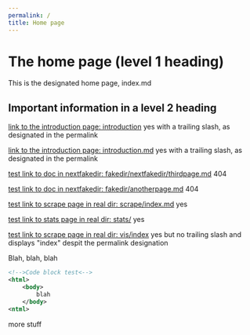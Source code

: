 ```yaml
---
permalink: /
title: Home page
---
```


# The home page (level 1 heading)

This is the designated home page, index.md

## Important information in a level 2 heading

[link to the introduction page: introduction](introduction) yes with a trailing slash, as designated in the permalink

[link to the introduction page: introduction.md](introduction.md) yes with a trailing slash, as designated in the permalink

[test link to doc in nextfakedir: fakedir/nextfakedir/thirdpage.md](fakedir/nextfakedir/thirdpage.md) 404

[test link to doc in nextfakedir: fakedir/anotherpage.md](fakedir/anotherpage.md) 404

[test link to scrape page in real dir: scrape/index.md](scrape/index.md) yes

[test link to stats page in real dir: stats/](stats/) yes

[test link to scrape page in real dir: vis/index](vis/index) yes but no trailing slash and displays "index" despit the permalink designation

Blah, blah, blah

```xml
<!-->Code block test<-->
<html>
    <body>
        blah
    </body>
<ntml>
```

more stuff